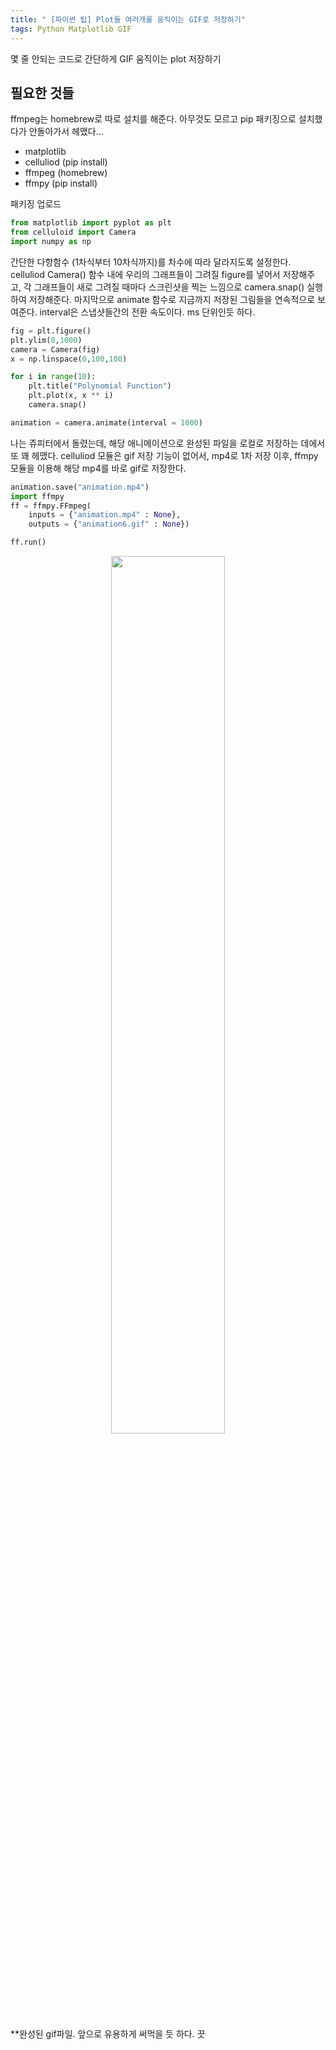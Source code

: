```yaml
---
title: " [파이썬 팁] Plot들 여러개를 움직이는 GIF로 저장하기"
tags: Python Matplotlib GIF
---
```


몇 줄 안되는 코드로 간단하게 GIF 움직이는 plot 저장하기
## 필요한 것들

ffmpeg는 homebrew로 따로 설치를 해준다. 아무것도 모르고 pip 패키징으로 설치했다가 안돌아가서 헤맸다...
- matplotlib
- celluliod (pip install)
- ffmpeg (homebrew)
- ffmpy (pip install)

패키징 업로드
```python
from matplotlib import pyplot as plt
from celluloid import Camera
import numpy as np
```

간단한 다항함수 (1차식부터 10차식까지)를 차수에 따라 달라지도록 설정한다.<br>
celluliod Camera() 함수 내에 우리의 그래프들이 그려질 figure를 넣어서 저장해주고, 각 그래프들이 새로 그려질 때마다 스크린샷을 찍는 느낌으로 camera.snap() 실행하여 저장해준다. 마지막으로 animate 함수로 지금까지 저장된 그림들을 연속적으로 보여준다. interval은 스냅샷들간의 전환 속도이다. ms 단위인듯 하다.  
```python
fig = plt.figure()
plt.ylim(0,1000)
camera = Camera(fig)
x = np.linspace(0,100,100)

for i in range(10):
    plt.title("Polynomial Function")
    plt.plot(x, x ** i)
    camera.snap()

animation = camera.animate(interval = 1000)
```

나는 쥬피터에서 돌렸는데, 해당 애니메이션으로 완성된 파일을 로컬로 저장하는 데에서 또 꽤 헤맸다. celluliod 모듈은 gif 저장 기능이 없어서, mp4로 1차 저장 이후, ffmpy 모듈을 이용해 해당 mp4를 바로 gif로 저장한다.
```python
animation.save("animation.mp4")
import ffmpy
ff = ffmpy.FFmpeg(
    inputs = {"animation.mp4" : None},
    outputs = {"animation6.gif" : None})

ff.run()
```
<center><img src="https://imgur.com/zdvSxCB.gif" width="60%" height="60%"></center>

**완성된 gif파일. 앞으로 유용하게 써먹을 듯 하다. 끗
